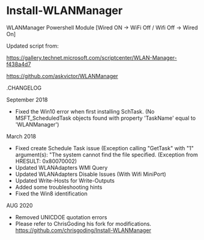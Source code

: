 # Install-WLANManager
WLANManager Powershell Module [Wired ON -> WiFi Off / Wifi Off -> Wired On]

Updated script from:

https://gallery.technet.microsoft.com/scriptcenter/WLAN-Manager-f438a4d7

https://github.com/askvictor/WLANManager

.CHANGELOG

September 2018
- Fixed the Win10 error when first installing SchTask. (No MSFT_ScheduledTask objects found with property 'TaskName' equal to 'WLANManager') 

March 2018
- Fixed create Schedule Task issue (Exception calling "GetTask" with "1" argument(s): "The system cannot find the file specified. (Exception from HRESULT: 0x80070002)
- Updated WLANAdapters WMI Query
- Updated WLANAdapters Disable Issues (With Wifi MiniPort)
- Updated Write-Hosts for Write-Outputs
- Added some troubleshooting hints
- Fixed the Win8 identification

AUG 2020
- Removed UNICDOE quotation errors
- Please refer to ChrisGoding his fork for modifications.
https://github.com/chrisgoding/Install-WLANManager
